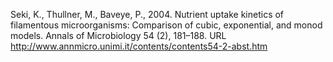 Seki, K., Thullner, M., Baveye, P., 2004. Nutrient uptake kinetics of filamentous microorganisms: Comparison of cubic, exponential, and monod models. Annals of Microbiology 54 (2), 181–188. URL http://www.annmicro.unimi.it/contents/contents54-2-abst.htm
